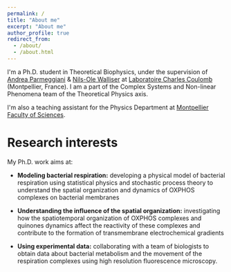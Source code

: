 ```yaml
---
permalink: /
title: "About me"
excerpt: "About me"
author_profile: true
redirect_from: 
  - /about/
  - /about.html
---
```


I'm a Ph.D. student in Theoretical Biophysics, under the supervision of [Andrea Parmeggiani](https://www.linkedin.com/in/andrea-parmeggiani-9600616/?originalSubdomain=fr) & [Nils-Ole Walliser](https://sites.google.com/view/nils-ole-walliser) at [Laboratoire Charles Coulomb](https://coulomb.umontpellier.fr) (Montpellier, France). I am a part of the Complex Systems and Non-linear Phenomena team of the Theoretical Physics axis.

I'm also a teaching assistant for the Physics Department at [Montpellier Faculty of Sciences](https://sciences.edu.umontpellier.fr).


Research interests
======

My Ph.D. work aims at:

- <b>Modeling bacterial respiration:</b> developing a physical model of bacterial respiration using statistical physics and stochastic process theory to understand the spatial organization and dynamics of OXPHOS complexes on bacterial membranes

- <b>Understanding the influence of the spatial organization:</b> investigating how the spatiotemporal organization of OXPHOS complexes and quinones dynamics affect the reactivity of these complexes and contribute to the formation of transmembrane electrochemical gradients

- <b>Using experimental data:</b> collaborating with a team of biologists to obtain data about bacterial metabolism and the movement of the respiration complexes using high resolution fluorescence microscopy.
